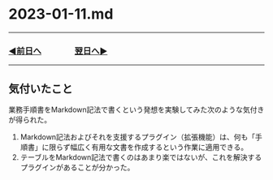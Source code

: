 # 2023-01-11.md

---
### [◀️前日へ](https://github.com/yuasys/chatty-journal/blob/main/2023/01/2023-01-10.md)&emsp;&emsp;&emsp;&emsp;[翌日へ▶️](https://github.com/yuasys/chatty-journal/blob/main/2023/01/2023-01-12.md)

---


## 気付いたこと

業務手順書をMarkdown記法で書くという発想を実験してみた次のような気付きが得られた。

1. Markdown記法およびそれを支援するプラグイン（拡張機能）は、何も「手順書」に限らず幅広く有用な文書を作成するという作業に適用できる。
2. テーブルをMarkdown記法で書くのはあまり楽ではないが、これを解決するプラグインがあることが分かった。
